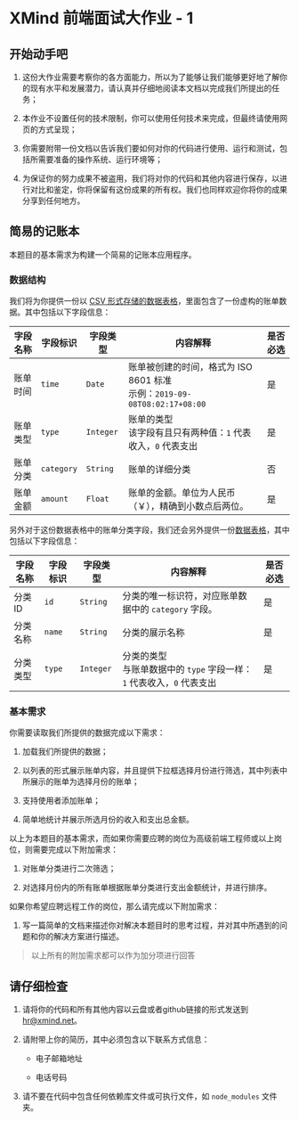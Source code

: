 # XMind 前端面试大作业 - 1

## 开始动手吧

1. 这份大作业需要考察你的各方面能力，所以为了能够让我们能够更好地了解你的现有水平和发展潜力，请认真并仔细地阅读本文档以完成我们所提出的任务；

2. 本作业不设置任何的技术限制，你可以使用任何技术来完成，但最终请使用网页的方式呈现；

3. 你需要附带一份文档以告诉我们要如何对你的代码进行使用、运行和测试，包括所需要准备的操作系统、运行环境等；

4. 为保证你的努力成果不被盗用，我们将对你的代码和其他内容进行保存，以进行对比和鉴定，你将保留有这份成果的所有权。我们也同样欢迎你将你的成果分享到任何地方。

## 简易的记账本

本题目的基本需求为构建一个简易的记账本应用程序。

### 数据结构

我们将为你提供一份以 [CSV 形式存储的数据表格](bill.csv)，里面包含了一份虚构的账单数据。其中包括以下字段信息：

| 字段名称 | 字段标识       | 字段类型      | 内容解释                                                        | 是否必选 |
| ---- | ---------- | --------- | ----------------------------------------------------------- | ---- |
| 账单时间 | `time`     | `Date`    | 账单被创建的时间，格式为 ISO 8601 标准<br/>示例：`2019-09-08T08:02:17+08:00` | 是    |
| 账单类型 | `type`     | `Integer` | 账单的类型<br/>该字段有且只有两种值：`1` 代表收入，`0` 代表支出                      | 是    |
| 账单分类 | `category` | `String`  | 账单的详细分类                                                     | 否    |
| 账单金额 | `amount`   | `Float`   | 账单的金额。单位为人民币（￥），精确到小数点后两位。                                  | 是    |

另外对于这份数据表格中的账单分类字段，我们还会另外提供一份[数据表格](categories.csv)，其中包括以下字段信息：

| 字段名称  | 字段标识   | 字段类型      | 内容解释                                            | 是否必选 |
| ----- | ------ | --------- | ----------------------------------------------- | ---- |
| 分类 ID | `id`   | `String`  | 分类的唯一标识符，对应账单数据中的 `category` 字段。                | 是    |
| 分类名称  | `name` | `String`  | 分类的展示名称                                         | 是    |
| 分类类型  | `type` | `Integer` | 分类的类型<br/>与账单数据中的 `type` 字段一样：`1` 代表收入，`0` 代表支出 | 是    |

### 基本需求

你需要读取我们所提供的数据完成以下需求：

1. 加载我们所提供的数据；

2. 以列表的形式展示账单内容，并且提供下拉框选择月份进行筛选，其中列表中所展示的账单为选择月份的账单；

3. 支持使用者添加账单；

4. 简单地统计并展示所选月份的收入和支出总金额。

以上为本题目的基本需求，而如果你需要应聘的岗位为高级前端工程师或以上岗位，则需要完成以下附加需求：

1. 对账单分类进行二次筛选；

2. 对选择月份内的所有账单根据账单分类进行支出金额统计，并进行排序。

如果你希望应聘远程工作的岗位，那么请完成以下附加需求：

1. 写一篇简单的文档来描述你对解决本题目时的思考过程，并对其中所遇到的问题和你的解决方案进行描述。

> 以上所有的附加需求都可以作为加分项进行回答

## 请仔细检查

1. 请将你的代码和所有其他内容以云盘或者github链接的形式发送到 [hr@xmind.net](mailto:hr@xmind.net)。

2. 请附带上你的简历，其中必须包含以下联系方式信息：
   
   - 电子邮箱地址
   
   - 电话号码

3. 请不要在代码中包含任何依赖库文件或可执行文件，如 `node_modules` 文件夹。

